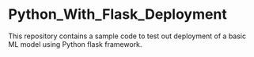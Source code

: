 # Python_With_Flask_Deployment
This repository contains a sample code to test out deployment of a basic ML model using Python flask framework.
